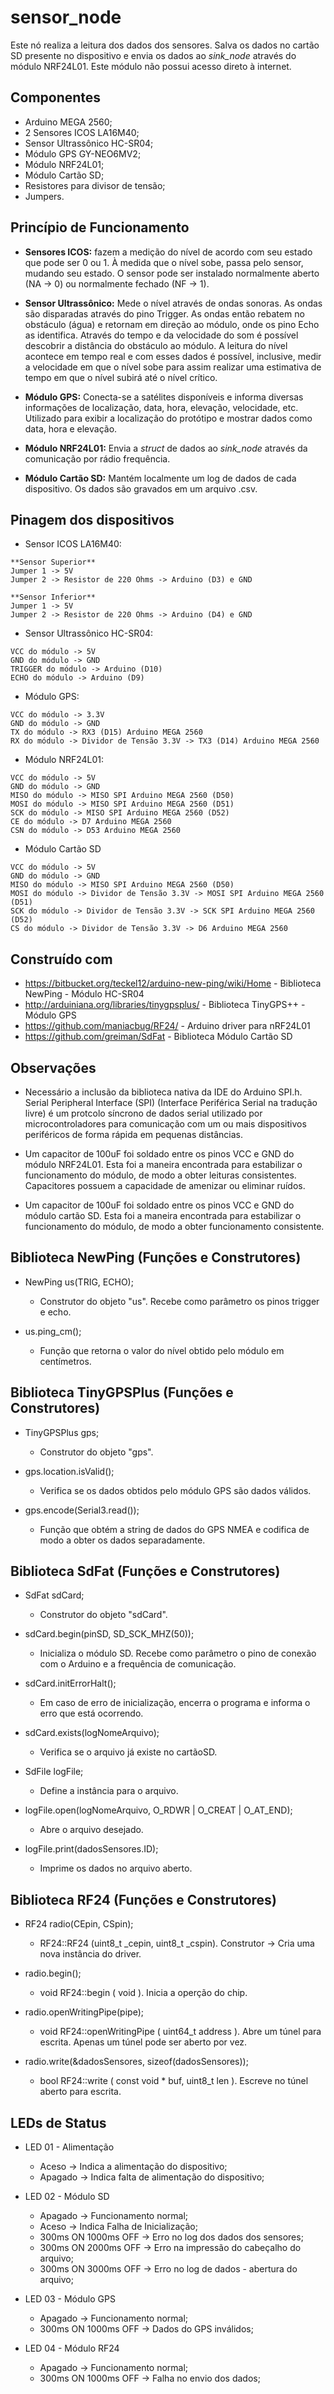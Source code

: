 # sensor_node

Este nó realiza a leitura dos dados dos sensores.
Salva os dados no cartão SD presente no dispositivo e envia os dados ao *sink_node*
através do módulo NRF24L01. Este módulo não possui acesso direto à internet.

## Componentes
- Arduino MEGA 2560;
- 2 Sensores ICOS LA16M40;
- Sensor Ultrassônico HC-SR04;
- Módulo GPS GY-NEO6MV2;
- Módulo NRF24L01;
- Módulo Cartão SD;
- Resistores para divisor de tensão;
- Jumpers.

## Princípio de Funcionamento

- **Sensores ICOS:** fazem a medição do nível de acordo com seu estado que pode ser 0 ou 1.
À medida que o nível sobe, passa pelo sensor, mudando seu estado.
O sensor pode ser instalado normalmente aberto (NA -> 0) ou normalmente fechado (NF -> 1).

- **Sensor Ultrassônico:** Mede o nível através de ondas sonoras.
As ondas são disparadas através do pino Trigger.
As ondas então rebatem no obstáculo (água) e retornam em direção ao módulo, onde os pino Echo as identifica.
Através do tempo e da velocidade do som é possível descobrir a distância do obstáculo ao módulo.
A leitura do nível acontece em tempo real e com esses dados é possível, inclusive, medir a velocidade
em que o nível sobe para assim realizar uma estimativa de tempo em que o nível subirá até o nível crítico.

- **Módulo GPS:** Conecta-se a satélites disponíveis e informa diversas informações de localização,
data, hora, elevação, velocidade, etc. Utilizado para exibir a localização do protótipo e mostrar dados como data, hora e elevação.

- **Módulo NRF24L01:** Envia a *struct* de dados ao *sink_node* através da comunicação por rádio frequência.

- **Módulo Cartão SD:** Mantém localmente um log de dados de cada dispositivo. Os dados são gravados em um arquivo .csv.

## Pinagem dos dispositivos

- Sensor ICOS LA16M40:
```
**Sensor Superior**
Jumper 1 -> 5V
Jumper 2 -> Resistor de 220 Ohms -> Arduino (D3) e GND

**Sensor Inferior**
Jumper 1 -> 5V
Jumper 2 -> Resistor de 220 Ohms -> Arduino (D4) e GND
```

- Sensor Ultrassônico HC-SR04:
```
VCC do módulo -> 5V
GND do módulo -> GND
TRIGGER do módulo -> Arduino (D10)
ECHO do módulo -> Arduino (D9)
```

- Módulo GPS:
```
VCC do módulo -> 3.3V
GND do módulo -> GND
TX do módulo -> RX3 (D15) Arduino MEGA 2560
RX do módulo -> Dividor de Tensão 3.3V -> TX3 (D14) Arduino MEGA 2560
```

- Módulo NRF24L01:
```
VCC do módulo -> 5V
GND do módulo -> GND
MISO do módulo -> MISO SPI Arduino MEGA 2560 (D50)
MOSI do módulo -> MISO SPI Arduino MEGA 2560 (D51)
SCK do módulo -> MISO SPI Arduino MEGA 2560 (D52)
CE do módulo -> D7 Arduino MEGA 2560
CSN do módulo -> D53 Arduino MEGA 2560
```

- Módulo Cartão SD
```
VCC do módulo -> 5V
GND do módulo -> GND
MISO do módulo -> MISO SPI Arduino MEGA 2560 (D50)
MOSI do módulo -> Dividor de Tensão 3.3V -> MOSI SPI Arduino MEGA 2560 (D51)
SCK do módulo -> Dividor de Tensão 3.3V -> SCK SPI Arduino MEGA 2560 (D52)
CS do módulo -> Dividor de Tensão 3.3V -> D6 Arduino MEGA 2560
```

## Construído com

- https://bitbucket.org/teckel12/arduino-new-ping/wiki/Home - Biblioteca NewPing - Módulo HC-SR04
- http://arduiniana.org/libraries/tinygpsplus/ - Biblioteca TinyGPS++ - Módulo GPS
- https://github.com/maniacbug/RF24/ - Arduino driver para nRF24L01
- https://github.com/greiman/SdFat - Biblioteca Módulo Cartão SD

## Observações

- Necessário a inclusão da biblioteca nativa da IDE do Arduino SPI.h.
Serial Peripheral Interface (SPI) (Interface Periférica Serial na tradução livre) é um
protcolo síncrono de dados serial utilizado por microcontroladores
para comunicação com um ou mais dispositivos periféricos de forma rápida em pequenas distâncias.

- Um capacitor de 100uF foi soldado entre os pinos VCC e GND do módulo NRF24L01.
Esta foi a maneira encontrada para estabilizar o funcionamento do módulo, de modo a obter leituras consistentes.
Capacitores possuem a capacidade de amenizar ou eliminar ruídos.

- Um capacitor de 100uF foi soldado entre os pinos VCC e GND do módulo cartão SD.
Esta foi a maneira encontrada para estabilizar o funcionamento do módulo, de modo a obter funcionamento consistente.

## Biblioteca NewPing (Funções e Construtores)

- NewPing us(TRIG, ECHO);
  - Construtor do objeto "us". Recebe como parâmetro os pinos trigger e echo.
  
- us.ping_cm();
  - Função que retorna o valor do nível obtido pelo módulo em centímetros.

## Biblioteca TinyGPSPlus (Funções e Construtores)

- TinyGPSPlus gps;
  - Construtor do objeto "gps".
  
- gps.location.isValid();
  - Verifica se os dados obtidos pelo módulo GPS são dados válidos.
  
- gps.encode(Serial3.read());
  - Função que obtém a string de dados do GPS NMEA e codifica de modo a obter os dados separadamente.
  
## Biblioteca SdFat (Funções e Construtores)

- SdFat sdCard;
  - Construtor do objeto "sdCard".
  
- sdCard.begin(pinSD, SD_SCK_MHZ(50));
  - Inicializa o módulo SD. Recebe como parâmetro o pino de conexão com o Arduino e a frequência de comunicação.
  
- sdCard.initErrorHalt();
  - Em caso de erro de inicialização, encerra o programa e informa o erro que está ocorrendo.
  
- sdCard.exists(logNomeArquivo);
  - Verifica se o arquivo já existe no cartãoSD.
  
- SdFile logFile;
  - Define a instância para o arquivo.
  
- logFile.open(logNomeArquivo, O_RDWR | O_CREAT | O_AT_END);
  - Abre o arquivo desejado.
  
- logFile.print(dadosSensores.ID);
  - Imprime os dados no arquivo aberto.

## Biblioteca RF24 (Funções e Construtores)

- RF24 radio(CEpin, CSpin);
  - RF24::RF24 (uint8_t _cepin, uint8_t _cspin). Construtor -> Cria uma nova instância do driver.
  
- radio.begin();
  - void RF24::begin ( void ). Inicia a operção do chip.
  
- radio.openWritingPipe(pipe);
  - void RF24::openWritingPipe ( uint64_t address ). Abre um túnel para escrita. Apenas um túnel pode ser aberto por vez.
  
- radio.write(&dadosSensores, sizeof(dadosSensores));
  - bool RF24::write ( const void * buf, uint8_t len ). Escreve no túnel aberto para escrita.
  
## LEDs de Status
- LED 01 - Alimentação
  - Aceso -> Indica a alimentação do dispositivo;
  - Apagado -> Indica falta de alimentação do dispositivo;
  
- LED 02 - Módulo SD
  - Apagado -> Funcionamento normal;
  - Aceso -> Indica Falha de Inicialização;
  - 300ms ON 1000ms OFF -> Erro no log dos dados dos sensores;
  - 300ms ON 2000ms OFF -> Erro na impressão do cabeçalho do arquivo;
  - 300ms ON 3000ms OFF -> Erro no log de dados - abertura do arquivo;
  
- LED 03 - Módulo GPS
  - Apagado -> Funcionamento normal;
  - 300ms ON 1000ms OFF -> Dados do GPS inválidos;
  
- LED 04 - Módulo RF24
  - Apagado -> Funcionamento normal;
  - 300ms ON 1000ms OFF -> Falha no envio dos dados;
